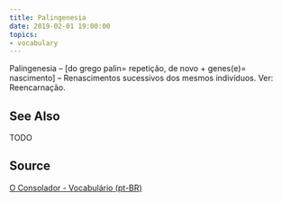 ```yaml
---
title: Palingenesia
date: 2019-02-01 19:00:00
topics:
- vocabulary
---
```


Palingenesia – [do grego palin= repetição, de novo + genes(e)= nascimento] – Renascimentos sucessivos dos mesmos indivíduos. Ver: Reencarnação.

## See Also
TODO

## Source
[O Consolador - Vocabulário (pt-BR)](http://www.oconsolador.com.br/linkfixo/vocabulario/principal.html)
